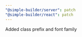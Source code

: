 ```yaml
---
"@simple-builder/server": patch
"@simple-builder/react": patch
---
```


Added class prefix and font family
